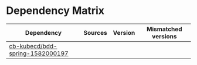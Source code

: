 # Dependency Matrix

Dependency | Sources | Version | Mismatched versions
---------- | ------- | ------- | -------------------
[cb-kubecd/bdd-spring-1582000197](https://github.com/cb-kubecd/bdd-spring-1582000197.git) |  | []() | 
